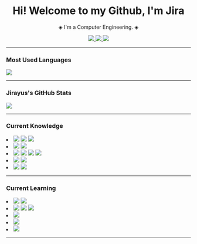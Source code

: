 <h1 align="center">Hi! Welcome to my Github, I'm Jira</h1>
<p align="center"> ◈ I'm a Computer Engineering. ◈</p>

<p align="center">
  <a href="https://github.com/Majimety">
    <img src="https://img.shields.io/badge/GITHUB-181717?style=for-the-badge&logo=github&logoColor=white"/>
  </a>
  <a href="https://instagram.com/jry_ths">
    <img src="https://img.shields.io/badge/INSTAGRAM-E4405F?style=for-the-badge&logo=instagram&logoColor=white"/>
  </a>
  <a href="https://www.linkedin.com/in/jirayus-ty-14a9a9293/">
    <img src="https://img.shields.io/badge/LinkedIn-0A66C2?style=for-the-badge&logo=linkedin&logoColor=white"/>
  </a>
</p>

---

### Most Used Languages
<img src="https://github-readme-stats.vercel.app/api/top-langs/?username=majimety&layout=compact&theme=radical&cache_seconds=30"/>

---

### Jirayus's GitHub Stats
<img src="https://github-readme-stats.vercel.app/api?username=Majimety&show_icons=true&theme=radical&cache_seconds=30"/>

---

### Current Knowledge

<p align="left">
  <li>
    <img src="https://img.shields.io/badge/html5-E34F26?style=for-the-badge&logo=html5&logoColor=white"/>
    <img src="https://img.shields.io/badge/css3-1572B6?style=for-the-badge&logo=css3&logoColor=white"/>
    <img src="https://img.shields.io/badge/react-20232A?style=for-the-badge&logo=react&logoColor=61DAFB"/>
  </li>
  <li>
    <img src="https://img.shields.io/badge/javascript-F7DF1E?style=for-the-badge&logo=javascript&logoColor=black"/>
    <img src="https://img.shields.io/badge/typescript-007ACC?style=for-the-badge&logo=typescript&logoColor=white"/>
  </li>
  <li>
  <img src="https://img.shields.io/badge/node.js-339933?style=for-the-badge&logo=node.js&logoColor=white"/>
  <img src="https://img.shields.io/badge/express.js-000000?style=for-the-badge&logo=express&logoColor=white"/>
  <img src="https://img.shields.io/badge/python-3776AB?style=for-the-badge&logo=python&logoColor=white"/>
  <img src="https://img.shields.io/badge/node--red-BF0000?style=for-the-badge&logo=nodered&logoColor=white"/>
  </li>
  <li>
  <img src="https://img.shields.io/badge/influxdb-000000?style=for-the-badge&logo=influxdb&logoColor=white"/>
  <img src="https://img.shields.io/badge/mysql-000000?style=for-the-badge&logo=mysql&logoColor=white"/>
  </li>
  <li>
  <img src="https://img.shields.io/badge/docker-2496ED?style=for-the-badge&logo=docker&logoColor=white"/>
  <img src="https://img.shields.io/badge/postman-FF6C37?style=for-the-badge&logo=postman&logoColor=white"/>
  </li>
</p>

---
### Current Learning

<p align="left">
  <li>
    <img src="https://img.shields.io/badge/redux-764ABC?style=for-the-badge&logo=redux&logoColor=white"/>
    <img src="https://img.shields.io/badge/angular-DD0031?style=for-the-badge&logo=angular&logoColor=white"/>
  </li>
  <li>
    <img src="https://img.shields.io/badge/c%20sharp-239120?style=for-the-badge&logo=c-sharp&logoColor=white"/>
    <img src="https://img.shields.io/badge/c/c++-00599C?style=for-the-badge&logo=c&logoColor=white"/>
    <img src="https://img.shields.io/badge/rust-000000?style=for-the-badge&logo=rust&logoColor=white"/>
  </li>
  <li>
    <img src="https://img.shields.io/badge/.NET-512BD4?style=for-the-badge&logo=dotnet&logoColor=white"/>
  </li>
  <li>
    <img src="https://img.shields.io/badge/mongodb-47A248?style=for-the-badge&logo=mongodb&logoColor=white"/>
  </li>
  <li>
    <img src="https://img.shields.io/badge/kubernetes-326CE5?style=for-the-badge&logo=kubernetes&logoColor=white"/>
  </li>
</p>

---
